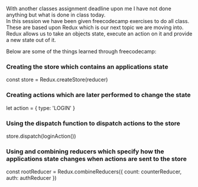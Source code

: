 With another classes assignment deadline upon me I have not done anything but what is done in class today.  
In this session we have been given freecodecamp exercises to do all class. These are based upon Redux which is our next topic we are moving into. Redux allows us to take an objects state, execute an action on it and provide a new state out of it.

Below are some of the things learned through freecodecamp:

### Creating the store which contains an applications state

const store = Redux.createStore(reducer)

### Creating actions which are later performed to change the state

let action = {
    type: 'LOGIN'
}

### Using the dispatch function to dispatch actions to the store

store.dispatch(loginAction())

### Using and combining reducers which specify how the applications state changes when actions are sent to the store

const rootReducer = Redux.combineReducers({
  count: counterReducer,
  auth: authReducer
})

